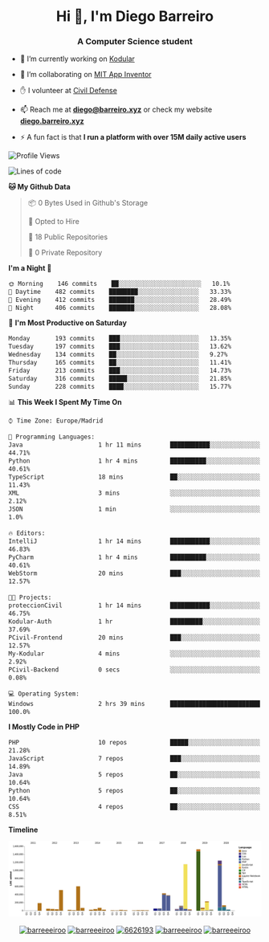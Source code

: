 <h1 align="center">Hi 👋, I'm Diego Barreiro</h1>
<h3 align="center">A Computer Science student</h3>

- 🔭 I’m currently working on [Kodular](https://www.kodular.io)

- 👯 I’m collaborating on [MIT App Inventor](https://github.com/mit-cml/appinventor-sources)

- ✋ I volunteer at [Civil Defense](https://proteccioncivil.sdc.gal)

- 📫 Reach me at **diego@barreiro.xyz** or check my website **[diego.barreiro.xyz](https://diego.barreiro.xyz)**

- ⚡ A fun fact is that **I run a platform with over 15M daily active users**

<!--START_SECTION:waka-->
![Profile Views](http://img.shields.io/badge/Profile%20Views-10-blue)

![Lines of code](https://img.shields.io/badge/From%20Hello%20World%20I%27ve%20Written-22.2%20million%20lines%20of%20code-blue)

**🐱 My Github Data** 

> 📦 0 Bytes Used in Github's Storage 
 > 
> 💼 Opted to Hire
 > 
> 📜 18 Public Repositories
 > 
> 🔑 0 Private Repository 
 > 
**I'm a Night 🦉** 

```text
🌞 Morning    146 commits    ██░░░░░░░░░░░░░░░░░░░░░░░   10.1% 
🌆 Daytime    482 commits    ████████░░░░░░░░░░░░░░░░░   33.33% 
🌃 Evening    412 commits    ███████░░░░░░░░░░░░░░░░░░   28.49% 
🌙 Night      406 commits    ███████░░░░░░░░░░░░░░░░░░   28.08%

```
📅 **I'm Most Productive on Saturday** 

```text
Monday       193 commits    ███░░░░░░░░░░░░░░░░░░░░░░   13.35% 
Tuesday      197 commits    ███░░░░░░░░░░░░░░░░░░░░░░   13.62% 
Wednesday    134 commits    ██░░░░░░░░░░░░░░░░░░░░░░░   9.27% 
Thursday     165 commits    ██░░░░░░░░░░░░░░░░░░░░░░░   11.41% 
Friday       213 commits    ███░░░░░░░░░░░░░░░░░░░░░░   14.73% 
Saturday     316 commits    █████░░░░░░░░░░░░░░░░░░░░   21.85% 
Sunday       228 commits    ████░░░░░░░░░░░░░░░░░░░░░   15.77%

```


📊 **This Week I Spent My Time On** 

```text
⌚︎ Time Zone: Europe/Madrid

💬 Programming Languages: 
Java                     1 hr 11 mins        ███████████░░░░░░░░░░░░░░   44.71% 
Python                   1 hr 4 mins         ██████████░░░░░░░░░░░░░░░   40.61% 
TypeScript               18 mins             ██░░░░░░░░░░░░░░░░░░░░░░░   11.43% 
XML                      3 mins              ░░░░░░░░░░░░░░░░░░░░░░░░░   2.12% 
JSON                     1 min               ░░░░░░░░░░░░░░░░░░░░░░░░░   1.0%

🔥 Editors: 
IntelliJ                 1 hr 14 mins        ███████████░░░░░░░░░░░░░░   46.83% 
PyCharm                  1 hr 4 mins         ██████████░░░░░░░░░░░░░░░   40.61% 
WebStorm                 20 mins             ███░░░░░░░░░░░░░░░░░░░░░░   12.57%

🐱‍💻 Projects: 
proteccionCivil          1 hr 14 mins        ███████████░░░░░░░░░░░░░░   46.75% 
Kodular-Auth             1 hr                █████████░░░░░░░░░░░░░░░░   37.69% 
PCivil-Frontend          20 mins             ███░░░░░░░░░░░░░░░░░░░░░░   12.57% 
My-Kodular               4 mins              ░░░░░░░░░░░░░░░░░░░░░░░░░   2.92% 
PCivil-Backend           0 secs              ░░░░░░░░░░░░░░░░░░░░░░░░░   0.08%

💻 Operating System: 
Windows                  2 hrs 39 mins       █████████████████████████   100.0%

```

**I Mostly Code in PHP** 

```text
PHP                      10 repos            █████░░░░░░░░░░░░░░░░░░░░   21.28% 
JavaScript               7 repos             ███░░░░░░░░░░░░░░░░░░░░░░   14.89% 
Java                     5 repos             ██░░░░░░░░░░░░░░░░░░░░░░░   10.64% 
Python                   5 repos             ██░░░░░░░░░░░░░░░░░░░░░░░   10.64% 
CSS                      4 repos             ██░░░░░░░░░░░░░░░░░░░░░░░   8.51%

```


**Timeline**

![Chart not found](https://github.com/barreeeiroo/barreeeiroo/blob/master/charts/bar_graph.png) 


<!--END_SECTION:waka-->

<p align="center">
<a href="https://twitter.com/barreeeiroo" target="blank"><img align="center" src="https://cdn.jsdelivr.net/npm/simple-icons@3.0.1/icons/twitter.svg" alt="barreeeiroo" height="20" width="20" /></a>
<a href="https://linkedin.com/in/barreeeiroo" target="blank"><img align="center" src="https://cdn.jsdelivr.net/npm/simple-icons@3.0.1/icons/linkedin.svg" alt="barreeeiroo" height="20" width="20" /></a>
<a href="https://stackoverflow.com/users/6626193" target="blank"><img align="center" src="https://cdn.jsdelivr.net/npm/simple-icons@3.0.1/icons/stackoverflow.svg" alt="6626193" height="20" width="20" /></a>
<a href="https://fb.com/barreeeiroo" target="blank"><img align="center" src="https://cdn.jsdelivr.net/npm/simple-icons@3.0.1/icons/facebook.svg" alt="barreeeiroo" height="20" width="20" /></a>
<a href="https://instagram.com/barreeeiroo" target="blank"><img align="center" src="https://cdn.jsdelivr.net/npm/simple-icons@3.0.1/icons/instagram.svg" alt="barreeeiroo" height="20" width="20" /></a>
</p>
